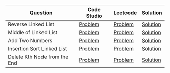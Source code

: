 | Question                     | Code Studio                                                                                                | Leetcode                                                                  | Solution                                 |
| ---------------------------- | ---------------------------------------------------------------------------------------------------------- | ------------------------------------------------------------------------- | ---------------------------------------- |
| Reverse Linked List          | [Problem](https://www.codingninjas.com/codestudio/problems/reverse-the-singly-linked-list_799897)          | [Problem](https://leetcode.com/problems/reverse-linked-list)              | [Solution](ReverseLinkedList.java)       |
| Middle of Linked List        | [Problem](https://www.codingninjas.com/codestudio/problems/middle-of-linked-list_973250)                   | [Problem](https://leetcode.com/problems/middle-of-the-linked-list)        | [Solution](MiddleLinkedList.java)        |
| Add Two Numbers              | [Problem](https://www.codingninjas.com/codestudio/problems/add-two-numbers-as-linked-lists_1170520)        | [Problem](https://leetcode.com/problems/add-two-numbers)                  | [Solution](AddTwoNumbers.java)           |
| Insertion Sort Linked List   | [Problem](https://www.codingninjas.com/codestudio/problems/insertion-sort-in-linked-list_1090544)          | [Problem](https://leetcode.com/problems/insertion-sort-list)              | [Solution](InsertionSortLinkedList.java) |
| Delete Kth Node from the End | [Problem](https://www.codingninjas.com/codestudio/problems/delete-kth-node-from-end-in-linked-list_799912) | [Problem](https://leetcode.com/problems/remove-nth-node-from-end-of-list) | [Solution](DeleteKthNodeFromEnd.java)    |
